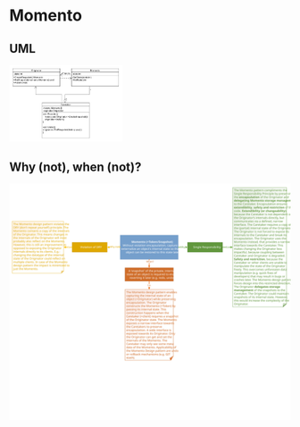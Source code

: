 # Momento
## UML
<img src=MomentoUML.png width=40% height=40%>

## Why (not), when (not)?
![Momento](https://raw.githubusercontent.com/NiekBeijloos/Design-Patterns/master/3.%20Behavioral/06.%20Momento/Momento.svg?raw=true)
